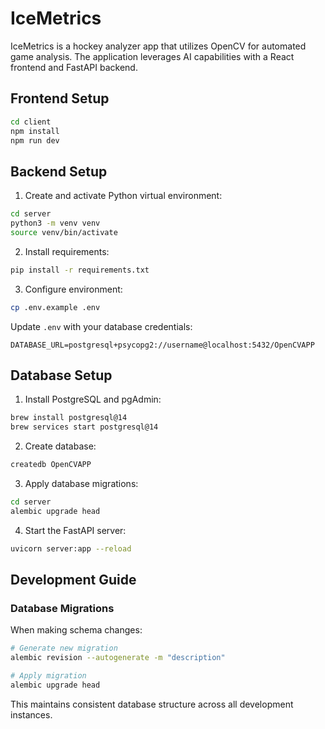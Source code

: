 # IceMetrics

IceMetrics is a hockey analyzer app that utilizes OpenCV for automated game analysis. The application leverages AI capabilities with a React frontend and FastAPI backend.

## Frontend Setup

```bash
cd client
npm install
npm run dev
```

## Backend Setup

1. Create and activate Python virtual environment:

```bash
cd server
python3 -m venv venv
source venv/bin/activate
```

2. Install requirements:

```bash
pip install -r requirements.txt
```

3. Configure environment:

```bash
cp .env.example .env
```

Update `.env` with your database credentials:

```properties
DATABASE_URL=postgresql+psycopg2://username@localhost:5432/OpenCVAPP
```

## Database Setup

1. Install PostgreSQL and pgAdmin:

```bash
brew install postgresql@14
brew services start postgresql@14
```

2. Create database:

```bash
createdb OpenCVAPP
```

3. Apply database migrations:

```bash
cd server
alembic upgrade head
```

4. Start the FastAPI server:

```bash
uvicorn server:app --reload
```

## Development Guide

### Database Migrations

When making schema changes:

```bash
# Generate new migration
alembic revision --autogenerate -m "description"

# Apply migration
alembic upgrade head
```

This maintains consistent database structure across all development instances.
